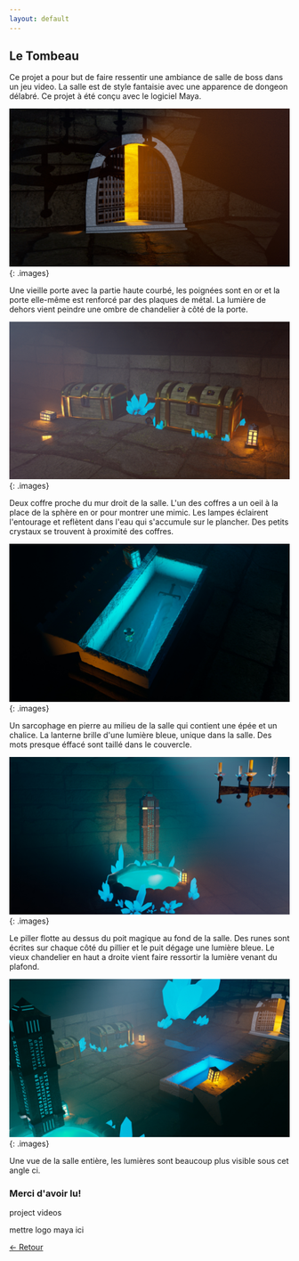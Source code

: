 ```yaml
---
layout: default
---
```


## Le Tombeau

Ce projet a pour but de faire ressentir une ambiance de salle de boss dans un jeu video. La salle est de style fantaisie avec une apparence de dongeon délabré. Ce projet à été conçu avec le logiciel Maya.

<img src="../assets/3D/Tombeau/render_final_porte.jpg">
{: .images}

Une vieille porte avec la partie haute courbé, les poignées sont en or et la porte elle-même est renforcé par des plaques de métal. La lumière de dehors vient peindre une ombre de chandelier à côté de la porte.

<img src="../assets/3D/Tombeau/render_final_coffre.jpg">
{: .images}

Deux coffre proche du mur droit de la salle. L'un des coffres a un oeil à la place de la sphère en or pour montrer une mimic. Les lampes éclairent l'entourage et reflètent dans l'eau qui s'accumule sur le plancher. Des petits crystaux se trouvent à proximité des coffres.

<img src="../assets/3D/Tombeau/render_final_sarcophage.jpg">
{: .images}

Un sarcophage en pierre au milieu de la salle qui contient une épée et un chalice. La lanterne brille d'une lumière bleue, unique dans la salle. Des mots presque éffacé sont taillé dans le couvercle. 

<img src="../assets/3D/Tombeau/render_final_pillier.jpg">
{: .images}

Le piller flotte au dessus du poit magique au fond de la salle. Des runes sont écrites sur chaque côté du pillier et le puit dégage une lumière bleue. Le vieux chandelier en haut a droite vient faire ressortir la lumière venant du plafond.

<img src="../assets/3D/Tombeau/render_final_salle.jpg">
{: .images}

Une vue de la salle entière, les lumières sont beaucoup plus visible sous cet angle ci. 

### Merci d'avoir lu!

project videos

mettre logo maya ici


<a href="Page_Projets.html" class="btn"> &#x2190; Retour</a>